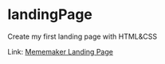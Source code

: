 # landingPage
Create my first landing page with HTML&amp;CSS 

Link: <a href="https://codepen.io/rsiahaan4/pen/bPXezB" alt="codepen-project">Mememaker Landing Page</a>
